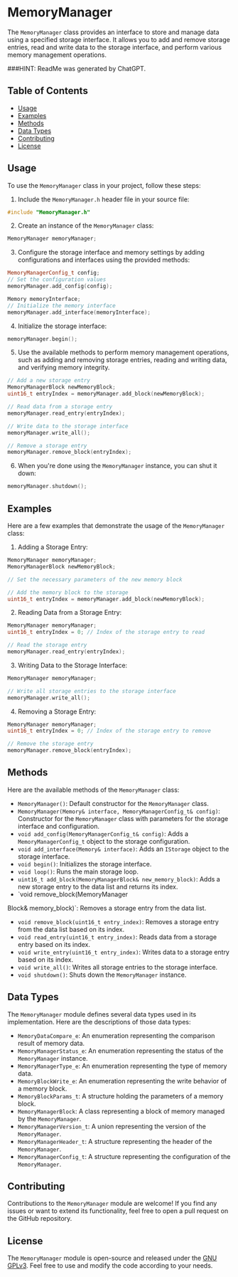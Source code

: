 # MemoryManager

The `MemoryManager` class provides an interface to store and manage data using a specified storage interface. It allows you to add and remove storage entries, read and write data to the storage interface, and perform various memory management operations.

###HINT: ReadMe was generated by ChatGPT. 

## Table of Contents

- [Usage](#usage)
- [Examples](#examples)
- [Methods](#methods)
- [Data Types](#data-types)
- [Contributing](#contributing)
- [License](#license)

## Usage

To use the `MemoryManager` class in your project, follow these steps:

1. Include the `MemoryManager.h` header file in your source file:

```cpp
#include "MemoryManager.h"
```

2. Create an instance of the `MemoryManager` class:

```cpp
MemoryManager memoryManager;
```

3. Configure the storage interface and memory settings by adding configurations and interfaces using the provided methods:

```cpp
MemoryManagerConfig_t config;
// Set the configuration values
memoryManager.add_config(config);

Memory memoryInterface;
// Initialize the memory interface
memoryManager.add_interface(memoryInterface);
```

4. Initialize the storage interface:

```cpp
memoryManager.begin();
```

5. Use the available methods to perform memory management operations, such as adding and removing storage entries, reading and writing data, and verifying memory integrity.

```cpp
// Add a new storage entry
MemoryManagerBlock newMemoryBlock;
uint16_t entryIndex = memoryManager.add_block(newMemoryBlock);

// Read data from a storage entry
memoryManager.read_entry(entryIndex);

// Write data to the storage interface
memoryManager.write_all();

// Remove a storage entry
memoryManager.remove_block(entryIndex);
```

6. When you're done using the `MemoryManager` instance, you can shut it down:

```cpp
memoryManager.shutdown();
```

## Examples

Here are a few examples that demonstrate the usage of the `MemoryManager` class:

1. Adding a Storage Entry:

```cpp
MemoryManager memoryManager;
MemoryManagerBlock newMemoryBlock;

// Set the necessary parameters of the new memory block

// Add the memory block to the storage
uint16_t entryIndex = memoryManager.add_block(newMemoryBlock);
```

2. Reading Data from a Storage Entry:

```cpp
MemoryManager memoryManager;
uint16_t entryIndex = 0; // Index of the storage entry to read

// Read the storage entry
memoryManager.read_entry(entryIndex);
```

3. Writing Data to the Storage Interface:

```cpp
MemoryManager memoryManager;

// Write all storage entries to the storage interface
memoryManager.write_all();
```

4. Removing a Storage Entry:

```cpp
MemoryManager memoryManager;
uint16_t entryIndex = 0; // Index of the storage entry to remove

// Remove the storage entry
memoryManager.remove_block(entryIndex);
```

## Methods

Here are the available methods of the `MemoryManager` class:

- `MemoryManager()`: Default constructor for the `MemoryManager` class.
- `MemoryManager(Memory& interface, MemoryManagerConfig_t& config)`: Constructor for the `MemoryManager` class with parameters for the storage interface and configuration.
- `void add_config(MemoryManagerConfig_t& config)`: Adds a `MemoryManagerConfig_t` object to the storage configuration.
- `void add_interface(Memory& interface)`: Adds an `IStorage` object to the storage interface.
- `void begin()`: Initializes the storage interface.
- `void loop()`: Runs the main storage loop.
- `uint16_t add_block(MemoryManagerBlock& new_memory_block)`: Adds a new storage entry to the data list and returns its index.
- `void remove_block(MemoryManager

Block& memory_block)`: Removes a storage entry from the data list.
- `void remove_block(uint16_t entry_index)`: Removes a storage entry from the data list based on its index.
- `void read_entry(uint16_t entry_index)`: Reads data from a storage entry based on its index.
- `void write_entry(uint16_t entry_index)`: Writes data to a storage entry based on its index.
- `void write_all()`: Writes all storage entries to the storage interface.
- `void shutdown()`: Shuts down the `MemoryManager` instance.

## Data Types

The `MemoryManager` module defines several data types used in its implementation. Here are the descriptions of those data types:

- `MemoryDataCompare_e`: An enumeration representing the comparison result of memory data.
- `MemoryManagerStatus_e`: An enumeration representing the status of the `MemoryManager` instance.
- `MemoryManagerType_e`: An enumeration representing the type of memory data.
- `MemoryBlockWrite_e`: An enumeration representing the write behavior of a memory block.
- `MemoryBlockParams_t`: A structure holding the parameters of a memory block.
- `MemoryManagerBlock`: A class representing a block of memory managed by the `MemoryManager`.
- `MemoryManagerVersion_t`: A union representing the version of the `MemoryManager`.
- `MemoryManagerHeader_t`: A structure representing the header of the `MemoryManager`.
- `MemoryManagerConfig_t`: A structure representing the configuration of the `MemoryManager`.

## Contributing

Contributions to the `MemoryManager` module are welcome! If you find any issues or want to extend its functionality, feel free to open a pull request on the GitHub repository.

## License

The `MemoryManager` module is open-source and released under the [GNU GPLv3](https://github.com/example-user/memory-manager/blob/main/LICENSE). Feel free to use and modify the code according to your needs.